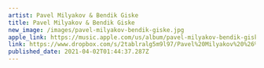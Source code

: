 ```yaml
---
artist: Pavel Milyakov & Bendik Giske
title: Pavel Milyakov & Bendik Giske
new_image: /images/pavel-milyakov-bendik-giske.jpg
apple_link: https://music.apple.com/us/album/pavel-milyakov-bendik-giske/1551418892
link: https://www.dropbox.com/s/2tablralg5m9l97/Pavel%20Milyakov%20%26%20Bendik%20Giske.zip?dl=1
published_date: 2021-04-02T01:44:37.287Z
---
```

